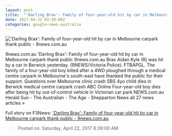 ```yaml
---
layout: post
title:  "'Darling Brax': Family of four-year-old hit by car in Melbourne carpark thank public - 9news.com.au"
date: 2017-04-22 03:39:00Z
categories: google-news-australia
---
```


!['Darling Brax': Family of four-year-old hit by car in Melbourne carpark thank public - 9news.com.au](http://prod.static9.net.au/_/media/2017/04/22/13/38/berwickboyuse.ashx)

9news.com.au 'Darling Brax': Family of four-year-old hit by car in Melbourne carpark thank public 9news.com.au Brax Aidan Kyle (R) was hit by a car in Berwick yesterday. (9NEWS/Victoria Police). FTBAPGL. The family of a four-year-old boy killed after a 4WD ploughed through a medical centre carpark in Melbourne's south-east have thanked the public for their support. Questions over Melbourne clinic crash SBS 4yo child dies in Berwick medical centre carpark crash ABC Online Four-year-old boy dies after being hit by out-of-control vehicle in Victorian car park NEWS.com.au Herald Sun - The Australian - The Age - Shepparton News all 27 news articles »


Full story on F3News: ['Darling Brax': Family of four-year-old hit by car in Melbourne carpark thank public - 9news.com.au](http://www.f3nws.com/n/qJm4BC)

> Posted on: Saturday, April 22, 2017 8:39:00 AM
